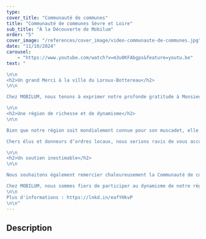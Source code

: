 ```yaml
---
type: 
cover_title: "Communauté de communes"
title: "Communauté de communes Sèvre et Loire"
sub_title: "À la Découverte de Mobilum"
order: "5"
cover_image: "/references/cover_image/video-communaute-de-communes.jpg"
date: "11/10/2024"
carousel:
    - "https://www.youtube.com/watch?v=m3u0KFAbgps&feature=youtu.be"
text: " 

\n\n
<h2>Un grand Merci à la ville du Loroux-Bottereau</h2>
\n\n

Chez MOBILUM, nous tenons à exprimer notre profonde gratitude à Monsieur Rivery, Maire de la Ville du Loroux-Bottereau, ainsi qu’à l’ensemble des élus et à Monsieur Thomas, Directeur des Services Techniques, pour nous avoir permis de participer à divers aménagements au sein de la commune.

\n\n
<h2>Une région de richesse et de dynamisme</h2>
\n\n

Bien que notre région soit mondialement connue pour son muscadet, elle brille également par le dynamisme de ses industries. En tant qu’acteurs locaux, nous avons à cœur de contribuer à ce rayonnement. 

Chers élus et donneurs d’ordres locaux, nous serions ravis de vous accueillir dans nos locaux pour vous offrir une présentation encore plus détaillée de notre savoir-faire. Nos portes vous sont grandes ouvertes !

\n\n
<h2>Un soutien inestimable</h2>
\n\n

Nous souhaitons également remercier chaleureusement la Communauté de communes Sèvre & Loire, et tout particulièrement Mme Vanessa Duguy du Service Développement Économique, pour son accompagnement tout au long de ces années. Grâce à cet engagement, nous avons pu évoluer et nous impliquer davantage dans le développement local.

Chez MOBILUM, nous sommes fiers de participer au dynamisme de notre région et de contribuer à son développement à travers nos projets. Nous restons à disposition pour continuer cette belle collaboration avec les acteurs locaux, toujours dans un esprit de proximité et de qualité.
\n\n
Plus d'informations : https://lnkd.in/eafYHkvP
\n\n"
---
```

<!-- Dans le champ texte, \n pour faire un retour à la ligne, \n\n pour faire un nouveau paragraphe -->

## Description
